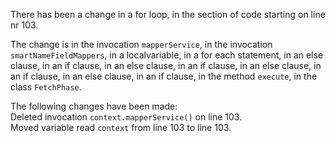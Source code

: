 There has been a change in a for loop, in the section of code starting on line nr 103.
  
The change is in the invocation ```mapperService```, in the invocation ```smartNameFieldMappers```, in a localvariable, in a for each statement, in an else clause, in an if clause, in an else clause, in an if clause, in an else clause, in an if clause, in an else clause, in an if clause, in the method ```execute```, in the class ```FetchPhase```.
  
The following changes have been made:  
Deleted invocation ```context.mapperService()``` on line 103.  
Moved variable read ```context``` from line 103 to line 103.  

